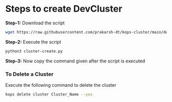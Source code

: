# Steps to create DevCluster

**Step-1:** Download the script
```bash
wget https://raw.githubusercontent.com/prakarsh-dt/kops-cluster/main/devCluster/cluster-create.py
```

**Step-2:** Execute the script
```bash
python3 cluster-create.py
```

**Step-3:** Now copy the command given after the script is executed

### To Delete a Cluster
Execute the following command to delete the cluster
```bash
kops delete cluster Cluster_Name --yes
```

